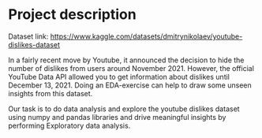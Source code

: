 # Project description
Dataset link: https://www.kaggle.com/datasets/dmitrynikolaev/youtube-dislikes-dataset

In a fairly recent move by Youtube, it announced the decision to hide the number of dislikes from users around November 2021. However, the official YouTube Data API allowed you to get information about dislikes until December 13, 2021. Doing an EDA-exercise can help to draw some unseen insights from this dataset.

Our task is to do data analysis and explore the youtube dislikes dataset using numpy and pandas libraries and drive meaningful insights by performing Exploratory data analysis.

